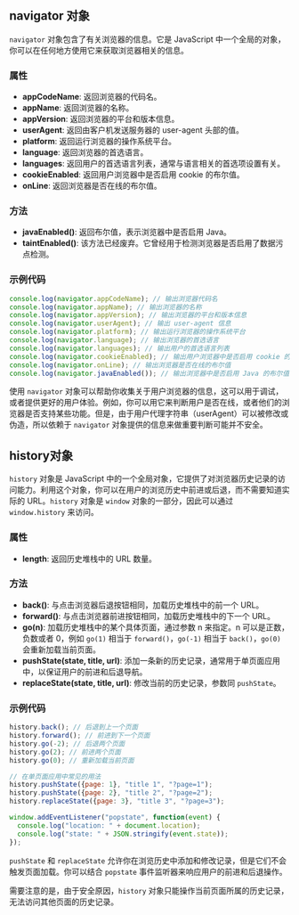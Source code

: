 ## navigator 对象

`navigator` 对象包含了有关浏览器的信息。它是 JavaScript 中一个全局的对象，你可以在任何地方使用它来获取浏览器相关的信息。

### 属性
- **appCodeName**: 返回浏览器的代码名。
- **appName**: 返回浏览器的名称。
- **appVersion**: 返回浏览器的平台和版本信息。
- **userAgent**: 返回由客户机发送服务器的 user-agent 头部的值。
- **platform**: 返回运行浏览器的操作系统平台。
- **language**: 返回浏览器的首选语言。
- **languages**: 返回用户的首选语言列表，通常与语言相关的首选项设置有关。
- **cookieEnabled**: 返回用户浏览器中是否启用 cookie 的布尔值。
- **onLine**: 返回浏览器是否在线的布尔值。

### 方法
- **javaEnabled()**: 返回布尔值，表示浏览器中是否启用 Java。
- **taintEnabled()**: 该方法已经废弃。它曾经用于检测浏览器是否启用了数据污点检测。

### 示例代码
```javascript
console.log(navigator.appCodeName); // 输出浏览器代码名
console.log(navigator.appName); // 输出浏览器的名称
console.log(navigator.appVersion); // 输出浏览器的平台和版本信息
console.log(navigator.userAgent); // 输出 user-agent 信息
console.log(navigator.platform); // 输出运行浏览器的操作系统平台
console.log(navigator.language); // 输出浏览器的首选语言
console.log(navigator.languages); // 输出用户的首选语言列表
console.log(navigator.cookieEnabled); // 输出用户浏览器中是否启用 cookie 的布尔值
console.log(navigator.onLine); // 输出浏览器是否在线的布尔值
console.log(navigator.javaEnabled()); // 输出浏览器中是否启用 Java 的布尔值
```

使用 `navigator` 对象可以帮助你收集关于用户浏览器的信息，这可以用于调试，或者提供更好的用户体验。例如，你可以用它来判断用户是否在线，或者他们的浏览器是否支持某些功能。但是，由于用户代理字符串（userAgent）可以被修改或伪造，所以依赖于 `navigator` 对象提供的信息来做重要判断可能并不安全。



## history对象

`history` 对象是 JavaScript 中的一个全局对象，它提供了对浏览器历史记录的访问能力。利用这个对象，你可以在用户的浏览历史中前进或后退，而不需要知道实际的 URL。`history` 对象是 `window` 对象的一部分，因此可以通过 `window.history` 来访问。

### 属性
- **length**: 返回历史堆栈中的 URL 数量。

### 方法
- **back()**: 与点击浏览器后退按钮相同，加载历史堆栈中的前一个 URL。
- **forward()**: 与点击浏览器前进按钮相同，加载历史堆栈中的下一个 URL。
- **go(n)**: 加载历史堆栈中的某个具体页面，通过参数 n 来指定。n 可以是正数，负数或者 0，例如 `go(1)` 相当于 `forward()`，`go(-1)` 相当于 `back()`，`go(0)` 会重新加载当前页面。
- **pushState(state, title, url)**: 添加一条新的历史记录，通常用于单页面应用中，以保证用户的前进和后退导航。
- **replaceState(state, title, url)**: 修改当前的历史记录，参数同 `pushState`。

### 示例代码
```javascript
history.back(); // 后退到上一个页面
history.forward(); // 前进到下一个页面
history.go(-2); // 后退两个页面
history.go(2); // 前进两个页面
history.go(0); // 重新加载当前页面

// 在单页面应用中常见的用法
history.pushState({page: 1}, "title 1", "?page=1");
history.pushState({page: 2}, "title 2", "?page=2");
history.replaceState({page: 3}, "title 3", "?page=3");

window.addEventListener("popstate", function(event) {
  console.log("location: " + document.location);
  console.log("state: " + JSON.stringify(event.state));
});
```

`pushState` 和 `replaceState` 允许你在浏览历史中添加和修改记录，但是它们不会触发页面加载。你可以结合 `popstate` 事件监听器来响应用户的前进和后退操作。

需要注意的是，由于安全原因，`history` 对象只能操作当前页面所属的历史记录，无法访问其他页面的历史记录。